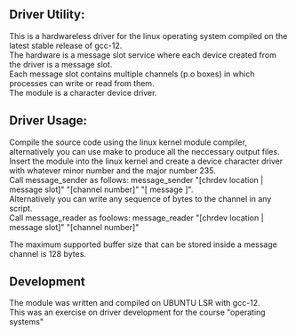 ## Driver Utility:
This is a hardwareless driver for the linux operating system compiled on the latest stable release of gcc-12.  
The hardware is a message slot service where each device created from the driver is a message slot.  
Each message slot contains multiple channels (p.o boxes) in which processes can write or read from them.  
The module is a character device driver.  

## Driver Usage:
Compile the source code using the linux kernel module compiler, alternatively you can use make to produce all the neccessary output files.  
Insert the module into the linux kernel and create a device character driver with whatever minor number and the major number 235.  
Call message_sender as follows: message_sender "[chrdev location | message slot]" "[channel number]" "[ message ]".  
Alternatively you can write any sequence of bytes to the channel in any script.  
Call message_reader as foolows: message_reader "[chrdev location | message slot]" "[channel number]"  

The maximum supported buffer size that can be stored inside a message channel is 128 bytes.  

## Development
The module was written and compiled on UBUNTU LSR with gcc-12.  
This was an exercise on driver development for the course "operating systems"  
